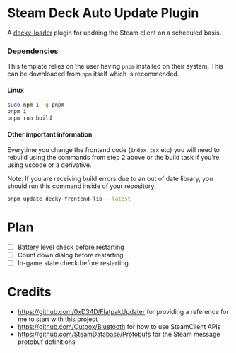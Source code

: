 # Steam Deck Auto Update Plugin
A [decky-loader](https://github.com/SteamDeckHomebrew/deckly-loader) plugin for updaing the Steam client on a scheduled basis.

### Dependencies

This template relies on the user having `pnpm` installed on their system.
This can be downloaded from `npm` itself which is recommended.

#### Linux

```bash
sudo npm i -g pnpm
pnpm i
pnpm run build
```

#### Other important information

Everytime you change the frontend code (`index.tsx` etc) you will need to rebuild using the commands from step 2 above or the build task if you're using vscode or a derivative.

Note: If you are receiving build errors due to an out of date library, you should run this command inside of your repository:

```bash
pnpm update decky-frontend-lib --latest
```

# Plan
- [ ] Battery level check before restarting 
- [ ] Count down dialog before restarting 
- [ ] In-game state check before restarting

# Credits
* https://github.com/0xD34D/FlatpakUpdater for providing a reference for me to start with this project
* https://github.com/Outpox/Bluetooth for how to use SteamClient APIs
* https://github.com/SteamDatabase/Protobufs for the Steam message protobuf definitions